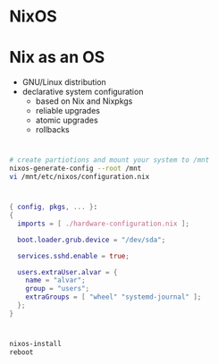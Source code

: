# NixOS

# Nix as an OS
- GNU/Linux distribution
- declarative system configuration
    - based on Nix and Nixpkgs
    - reliable upgrades
    - atomic upgrades
    - rollbacks

#
```bash
# create partiotions and mount your system to /mnt
nixos-generate-config --root /mnt
vi /mnt/etc/nixos/configuration.nix
```

#
```nix
{ config, pkgs, ... }:
{
  imports = [ ./hardware-configuration.nix ];

  boot.loader.grub.device = "/dev/sda";

  services.sshd.enable = true;

  users.extraUser.alvar = {
    name = "alvar";
    group = "users";
    extraGroups = [ "wheel" "systemd-journal" ];
  };
}

```

#
```bash
nixos-install
reboot
```
